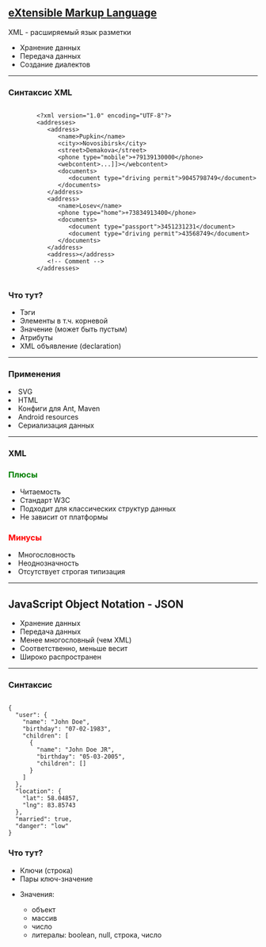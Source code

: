 ## <a href="https://www.w3.org/TR/1998/REC-xml-19980210" target="_blank">e<span class="fragment highlight-green" data-fragment-index="1">X</span>tensible <span class="fragment highlight-green" data-fragment-index="1">M</span>arkup <span class="fragment highlight-green" data-fragment-index="1">L</span>anguage</a>

<div class="fragment" data-fragment-index="1"><span class="fragment highlight-green" data-fragment-index="1">XML</span> - расширяемый язык разметки</div>
<ul>
<li>Хранение данных</li>
<li>Передача данных</li>
<li>Создание диалектов</li>
</ul>

---

### Синтаксис XML

<div class="half-left">
    <pre><code class="xml small">
        &lt;?xml version="1.0" encoding="UTF-8"?&gt;
        &lt;addresses&gt;
           &lt;address&gt;
              &lt;name&gt;Pupkin&lt;/name&gt;
              &lt;city&gt;>Novosibirsk&lt;/city&gt;
              &lt;street&gt;Demakova&lt;/street&gt;
              &lt;phone type="mobile">+79139130000&lt;/phone&gt;
              &lt;webcontent&gt;<![CDATA[<html>...</html>]]>&lt;/webcontent&gt;
              &lt;documents&gt;
                 &lt;document type="driving permit">9045798749&lt;/document&gt;
              &lt;/documents&gt;
           &lt;/address&gt;
           &lt;address&gt;
              &lt;name&gt;Losev&lt;/name&gt;
              &lt;phone type="home"&gt;+73834913400&lt;/phone&gt;
              &lt;documents&gt;
                 &lt;document type="passport"&gt;3451231231&lt;/document&gt;
                 &lt;document type="driving permit"&gt;43568749&lt;/document&gt;
              &lt;/documents&gt;
           &lt;/address&gt;
           &lt;address&gt;&lt;/address&gt;
           &lt;!-- Comment --&gt;
        &lt;/addresses&gt;
    </code></pre>
</div>

<div class="half-right">
    <h3>Что тут?</h3>
    <ul>
        <li class="fragment" data-fragment-index="1">Тэги</li>
        <li class="fragment" data-fragment-index="2">Элементы <span class="fragment highlight-grey" data-fragment-index="3">в т.ч. корневой</span></li>
        <li class="fragment" data-fragment-index="3">Значение <span class="fragment highlight-grey" data-fragment-index="4">(может быть пустым)</span></li>
        <li class="fragment" data-fragment-index="4">Атрибуты</li>
        <li class="fragment" data-fragment-index="5">XML объявление (declaration)</li>
    </ul>
</div>

---

### Применения

<li class="fragment" data-fragment-index="1">SVG</li>
<li class="fragment" data-fragment-index="2">HTML</li>
<li class="fragment" data-fragment-index="3">Конфиги для Ant, Maven</li>
<li class="fragment" data-fragment-index="4">Android resources</li>
<li class="fragment" data-fragment-index="5">Сериализация данных</li>

---

### XML

<div class="half-left fragment" data-fragment-index="1">
    <h3 style="color: green">Плюсы</h3>
    <ul>
    <li>Читаемость</li>
    <li>Стандарт W3C</li>
    <li>Подходит для классических структур данных</li>
    <li>Не зависит от платформы</li>
    </ul>
</div>

<div class="half-right fragment" data-fragment-index="2">
    <h3 style="color: red">Минусы</h3>
    <li class="fragment" data-fragment-index="3">Многословность</li>
    <li class="fragment" data-fragment-index="4">Неоднозначность</li>
    <li class="fragment" data-fragment-index="5">Отсутствует строгая типизация</li>
</div>

---

## <span class="fragment highlight-red" data-fragment-index="1">J</span>ava<span class="fragment highlight-red" data-fragment-index="1">S</span>cript <span class="fragment highlight-red" data-fragment-index="1">O</span>bject <span class="fragment highlight-red" data-fragment-index="1">N</span>otation - JSON

<ul>
<li>Хранение данных</li>
<li>Передача данных</li>
<li>Менее многословный (чем XML)</li>
<li>Соответственно, меньше весит</li>
<li>Широко распространен</li>
</ul>

---

### Синтаксис

<div class="half-left">
<pre><code class="JavaScript small">
{
  "user": {
    "name": "John Doe",
    "birthday": "07-02-1983",
    "children": [
      {
        "name": "John Doe JR",
        "birthday": "05-03-2005",
        "children": []
      }
    ]
  },
  "location": {
    "lat": 58.04857,
    "lng": 83.85743
  },
  "married": true,
  "danger": "low"
}
</code></pre>
</div>

<div class="half-right">
    <h3>Что тут?</h3>
    <ul>
    <li class="fragment" data-fragment-index="1">Ключи <span>(строка)</span></li>
    <li class="fragment" data-fragment-index="2">Пары ключ-значение</li>
    <li class="fragment" data-fragment-index="3">
    <p>Значения:</p>
     <ul>
     <li class="fragment" data-fragment-index="4">объект</li> 
     <li class="fragment" data-fragment-index="5">массив</li>
     <li class="fragment" data-fragment-index="6">число</li>
     <li class="fragment" data-fragment-index="7">литералы: <span>boolean, null, строка, число</span></li>
     </ul>
    </li>
    </ul>
</div>
